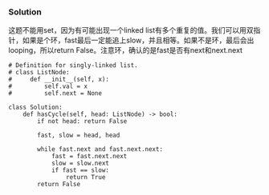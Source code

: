 ### Solution
这题不能用set，因为有可能出现一个linked list有多个重复的值。我们可以用双指针，如果是个环，fast最后一定能追上slow，并且相等。如果不是环，最后会出looping，所以return False。注意环，确认的是fast是否有next和next.next
```
# Definition for singly-linked list.
# class ListNode:
#     def __init__(self, x):
#         self.val = x
#         self.next = None

class Solution:
    def hasCycle(self, head: ListNode) -> bool:
        if not head: return False
        
        fast, slow = head, head
        
        while fast.next and fast.next.next:
            fast = fast.next.next
            slow = slow.next
            if fast == slow:
                return True
        return False
```